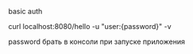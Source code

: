 basic auth

curl localhost:8080/hello -u "user:{password}" -v

password брать в консоли при запуске приложения